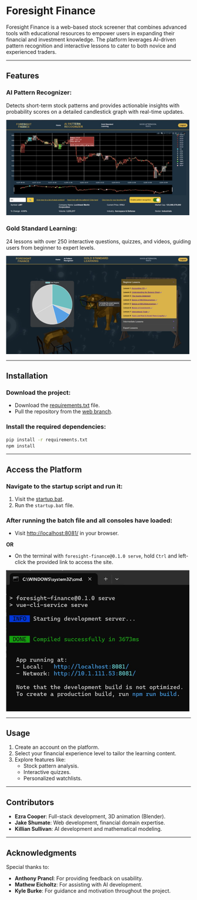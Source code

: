 # Foresight Finance

Foresight Finance is a web-based stock screener that combines advanced tools with educational resources to empower users in expanding their financial and investment knowledge. The platform leverages AI-driven pattern recognition and interactive lessons to cater to both novice and experienced traders.

---

## Features
### AI Pattern Recognizer: 
Detects short-term stock patterns and provides actionable insights with probability scores on a detailed candlestick graph with real-time updates.
<p float="left">
 <img src="https://github.com/EzraRC/Foresight-Finance/blob/main/Images/ai%20pattern%20recognizer.jpg" alt="Canva Poster" width="500"/>
</p>

### Gold Standard Learning:
24 lessons with over 250 interactive questions, quizzes, and videos, guiding users from beginner to expert levels.
<p float="left">
 <img src="https://github.com/EzraRC/Foresight-Finance/blob/main/Images/gold%20standard%20learning.jpg" alt="Canva Poster" width="500"/>
</p>

---

## Installation

### Download the project:
- Download the [requirements.txt](https://github.com/EzraRC/Foresight-Finance/blob/main/requirements.txt) file.
- Pull the repository from the [web branch](https://github.com/EzraRC/Foresight-Finance/tree/web).

### Install the required dependencies:
```bash
pip install -r requirements.txt
npm install
```

---

## Access the Platform

### Navigate to the startup script and run it:
1. Visit the [startup.bat](https://github.com/EzraRC/Foresight-Finance/blob/web/foresight-finance/src/scripts/startup.bat).
2. Run the `startup.bat` file.

### After running the batch file and all consoles have loaded:
- Visit [http://localhost:8081/](http://localhost:8081/) in your browser.

**OR**  
- On the terminal with `foresight-finance@0.1.0 serve`, hold `Ctrl` and left-click the provided link to access the site.
<p float="left">
 <img src="https://github.com/EzraRC/Foresight-Finance/blob/main/Images/console%20window.jpg" alt="Canva Poster" width="500"/>
</p>

---

## Usage

1. Create an account on the platform.
2. Select your financial experience level to tailor the learning content.
3. Explore features like:
   - Stock pattern analysis.
   - Interactive quizzes.
   - Personalized watchlists.

---

## Contributors

- **Ezra Cooper**: Full-stack development, 3D animation (Blender).
- **Jake Shumate**: Web development, financial domain expertise.
- **Killian Sullivan**: AI development and mathematical modeling.

---

## Acknowledgments

Special thanks to:
- **Anthony Prancl**: For providing feedback on usability.
- **Mathew Eicholtz**: For assisting with AI development.
- **Kyle Burke**: For guidance and motivation throughout the project.
